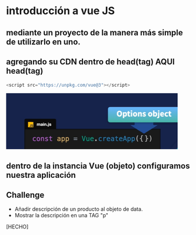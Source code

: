 # introducción a vue JS

## mediante un proyecto de la manera más simple de utilizarlo en uno.

## agregando su CDN dentro de head(tag) AQUI head(tag)

```c
<script src="https://unpkg.com/vue@3"></script>
```

<img src="./assets/images/config.png" />

## dentro de la instancia Vue (objeto) configuramos nuestra aplicación

## Challenge

- Añadir descripción de un producto al objeto de data.
- Mostrar la descripción en una TAG "p"

[HECHO]
